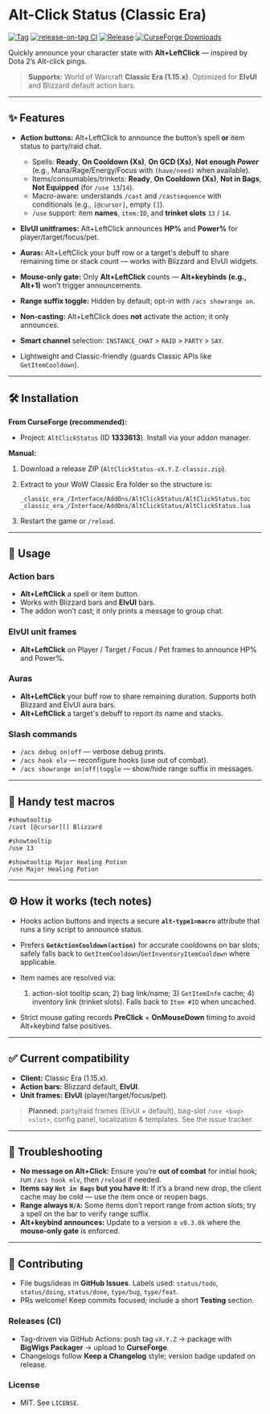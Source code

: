 # Alt-Click Status (Classic Era)

[![Tag](https://img.shields.io/github/v/tag/patrickdoane/AltClickStatus?label=tag)](https://github.com/patrickdoane/AltClickStatus/tags)
[![release-on-tag CI](https://github.com/patrickdoane/AltClickStatus/actions/workflows/release-on-tag.yml/badge.svg)](https://github.com/patrickdoane/AltClickStatus/actions/workflows/release-on-tag.yml)
[![Release](https://img.shields.io/github/v/release/patrickdoane/AltClickStatus)](https://github.com/patrickdoane/AltClickStatus/releases)
[![CurseForge Downloads](https://img.shields.io/curseforge/dt/1333613?label=CurseForge\&logo=curseforge)](https://legacy.curseforge.com/wow/addons/altclickstatus)

Quickly announce your character state with **Alt+LeftClick** — inspired by Dota 2’s Alt-click pings.

> **Supports:** World of Warcraft **Classic Era (1.15.x)**. Optimized for **ElvUI** and Blizzard default action bars.

---

## ✨ Features

* **Action buttons:** Alt+LeftClick to announce the button’s spell **or** item status to party/raid chat.

  * Spells: **Ready**, **On Cooldown (Xs)**, **On GCD (Xs)**, **Not enough *Power*** (e.g., Mana/Rage/Energy/Focus with `(have/need)` when available).
  * Items/consumables/trinkets: **Ready**, **On Cooldown (Xs)**, **Not in Bags**, **Not Equipped** (for `/use 13`/`14`).
  * Macro-aware: understands `/cast` and `/castsequence` with conditionals (e.g., `[@cursor]`, empty `[]`).
  * `/use` support: item **names**, `item:ID`, and **trinket slots** `13` / `14`.
* **ElvUI unitframes:** Alt+LeftClick announces **HP%** and **Power%** for player/target/focus/pet.
* **Auras:** Alt+LeftClick your buff row or a target's debuff to share remaining time or stack count — works with Blizzard and ElvUI widgets.
* **Mouse-only gate:** Only **Alt+LeftClick** counts — **Alt+keybinds (e.g., Alt+1)** won’t trigger announcements.
* **Range suffix toggle:** Hidden by default; opt-in with `/acs showrange on`.
* **Non-casting:** Alt+LeftClick does **not** activate the action; it only announces.
* **Smart channel** selection: `INSTANCE_CHAT` > `RAID` > `PARTY` > `SAY`.
* Lightweight and Classic-friendly (guards Classic APIs like `GetItemCooldown`).

---

## 🛠 Installation

**From CurseForge (recommended):**

* Project: `AltClickStatus` (ID **1333613**). Install via your addon manager.

**Manual:**

1. Download a release ZIP (`AltClickStatus-vX.Y.Z-classic.zip`).
2. Extract to your WoW Classic Era folder so the structure is:

   ```
   _classic_era_/Interface/AddOns/AltClickStatus/AltClickStatus.toc
   _classic_era_/Interface/AddOns/AltClickStatus/AltClickStatus.lua
   ```
3. Restart the game or `/reload`.

---

## 🚀 Usage

### Action bars

* **Alt+LeftClick** a spell or item button.
* Works with Blizzard bars and **ElvUI** bars.
* The addon won’t cast; it only prints a message to group chat.

### ElvUI unit frames

* **Alt+LeftClick** on Player / Target / Focus / Pet frames to announce HP% and Power%.

### Auras

* **Alt+LeftClick** your buff row to share remaining duration. Supports both Blizzard and ElvUI aura bars.
* **Alt+LeftClick** a target's debuff to report its name and stacks.

### Slash commands

* `/acs debug on|off` — verbose debug prints.
* `/acs hook elv` — reconfigure hooks (use out of combat).
* `/acs showrange on|off|toggle` — show/hide range suffix in messages.

---

## 🧪 Handy test macros

```macro
#showtooltip
/cast [@cursor][] Blizzard
```

```macro
#showtooltip
/use 13
```

```macro
#showtooltip Major Healing Potion
/use Major Healing Potion
```

---

## ⚙️ How it works (tech notes)

* Hooks action buttons and injects a secure **`alt-type1=macro`** attribute that runs a tiny script to announce status.
* Prefers **`GetActionCooldown(action)`** for accurate cooldowns on bar slots; safely falls back to `GetItemCooldown`/`GetInventoryItemCooldown` where applicable.
* Item names are resolved via:

  1. action-slot tooltip scan; 2) bag link/name; 3) `GetItemInfo` cache; 4) inventory link (trinket slots). Falls back to `Item #ID` when uncached.
* Strict mouse gating records **PreClick** + **OnMouseDown** timing to avoid Alt+keybind false positives.

---

## ✅ Current compatibility

* **Client:** Classic Era (1.15.x).
* **Action bars:** Blizzard default, **ElvUI**.
* **Unit frames:** **ElvUI** (player/target/focus/pet).

> **Planned:** party/raid frames (ElvUI + default), bag-slot `/use <bag> <slot>`, config panel, localization & templates. See the issue tracker.

---

## 🧯 Troubleshooting

* **No message on Alt+Click:** Ensure you’re **out of combat** for initial hook; run `/acs hook elv`, then `/reload` if needed.
* **Items say `Not in Bags` but you have it:** If it’s a brand new drop, the client cache may be cold — use the item once or reopen bags.
* **Range always `N/A`:** Some items don’t report range from action slots; try a spell on the bar to verify range suffix.
* **Alt+keybind announces:** Update to a version ≥ `v0.3.0k` where the **mouse-only gate** is enforced.

---

## 🤝 Contributing

* File bugs/ideas in **GitHub Issues**. Labels used: `status/todo`, `status/doing`, `status/done`, `type/bug`, `type/feat`.
* PRs welcome! Keep commits focused; include a short **Testing** section.

### Releases (CI)

* Tag-driven via GitHub Actions: push tag `vX.Y.Z` → package with **BigWigs Packager** → upload to **CurseForge**.
* Changelogs follow **Keep a Changelog** style; version badge updated on release.

### License

* MIT. See `LICENSE`.
